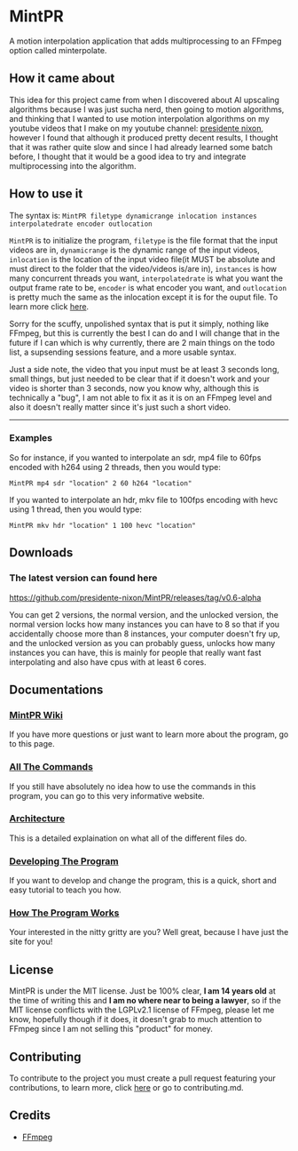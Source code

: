 # MintPR
A motion interpolation application that adds multiprocessing to an FFmpeg option called minterpolate.

## How it came about
This idea for this project came from when I discovered about AI upscaling algorithms because I was just sucha nerd, then going to motion algorithms, and thinking that I wanted to use motion interpolation algorithms on my youtube videos that I make on my youtube channel: [presidente nixon](https://www.youtube.com/channel/UCNUJ_KmDxx-NTxOZGSZbSBQ), however I found that although it produced pretty decent results, I thought that it was rather quite slow and since I had already learned some batch before, I thought that it would be a good idea to try and integrate multiprocessing into the algorithm.

## How to use it
The syntax is: `MintPR filetype dynamicrange inlocation instances interpolatedrate encoder outlocation`

`MintPR` is to initialize the program, `filetype` is the file format that the input videos are in, `dynamicrange` is the dynamic range of the input videos, `inlocation` is the location of the input video file(it MUST be absolute and must direct to the folder that the video/videos is/are in), `instances` is how many concurrent threads you want, `interpolatedrate` is what you want the output frame rate to be, `encoder` is what encoder you want, and `outlocation` is pretty much the same as the inlocation except it is for the ouput file. To learn more click [here](https://github.com/presidente-nixon/Mint-mpr/wiki/All-The-Commands).

Sorry for the scuffy, unpolished syntax that is put it simply, nothing like FFmpeg, but this is currently the best I can do and I will change that in the future if I can which is why currently, there are 2 main things on the todo list, a supsending sessions feature, and a more usable syntax.

Just a side note, the video that you input must be at least 3 seconds long, small things, but just needed to be clear that if it doesn't work and your video is shorter than 3 seconds, now you know why, although this is technically a "bug", I am not able to fix it as it is on an FFmpeg level and also it doesn't really matter since it's just such a short video.

---
### Examples
So for instance, if you wanted to interpolate an sdr, mp4 file to 60fps encoded with h264 using 2 threads, then you would type: 
```
MintPR mp4 sdr "location" 2 60 h264 "location"
```
If you wanted to interpolate an hdr, mkv file to 100fps encoding with hevc using 1 thread, then you would type:
```
MintPR mkv hdr "location" 1 100 hevc "location"
```
## Downloads
### The latest version can found here
https://github.com/presidente-nixon/MintPR/releases/tag/v0.6-alpha

You can get 2 versions, the normal version, and the unlocked version, the normal version locks how many instances you can have to 8 so that if you accidentally choose more than 8 instances, your computer doesn't fry up, and the unlocked version as you can probably guess, unlocks how many instances you can have, this is mainly for people that really want fast interpolating and also have cpus with at least 6 cores.

## Documentations
### [MintPR Wiki](https://github.com/presidente-nixon/MintPR/wiki)
If you have more questions or just want to learn more about the program, go to this page.
### [All The Commands](https://github.com/presidente-nixon/MintPR/wiki/All-The-Commands)
If you still have absolutely no idea how to use the commands in this program, you can go to this very informative website.
### [Architecture](https://github.com/presidente-nixon/MintPR/wiki/Architecture)
This is a detailed explaination on what all of the different files do.
### [Developing The Program](https://github.com/presidente-nixon/MintPR/wiki/Developing-The-Program)
If you want to develop and change the program, this is a quick, short and easy tutorial to teach you how.
### [How The Program Works](https://github.com/presidente-nixon/MintPR/wiki/How-The-Program-Works)
Your interested in the nitty gritty are you? Well great, because I have just the site for you!

## License
MintPR is under the MIT license. Just be 100% clear, **I am 14 years old** at the time of writing this and **I am no where near to being a lawyer**, so if the MIT license conflicts with the LGPLv2.1 license of FFmpeg, please let me know, hopefully though if it does, it doesn't grab to much attention to FFmpeg since I am not selling this "product" for money.
## Contributing
To contribute to the project you must create a pull request featuring your contributions, to learn more, click [here](https://github.com/presidente-nixon/MintPR/blob/main/CONTRIBUTING.md) or go to contributing.md.
## Credits
- [FFmpeg](https://www.ffmpeg.org/)
